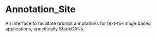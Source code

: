 # Annotation_Site
An interface to facilitate prompt annotations for text-to-image based applications, specifically StackGANs.
